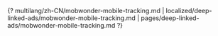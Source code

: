 {? multilang/zh-CN/mobwonder-mobile-tracking.md | localized/deep-linked-ads/mobwonder-mobile-tracking.md | pages/deep-linked-ads/mobwonder-mobile-tracking.md ?}
